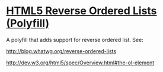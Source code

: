 # [HTML5 Reverse Ordered Lists (Polyfill)](http://www.impressivewebs.com/html5-reverse-ordered-lists/)

A polyfill that adds support for reverse ordered list. See:

http://blog.whatwg.org/reverse-ordered-lists

http://dev.w3.org/html5/spec/Overview.html#the-ol-element